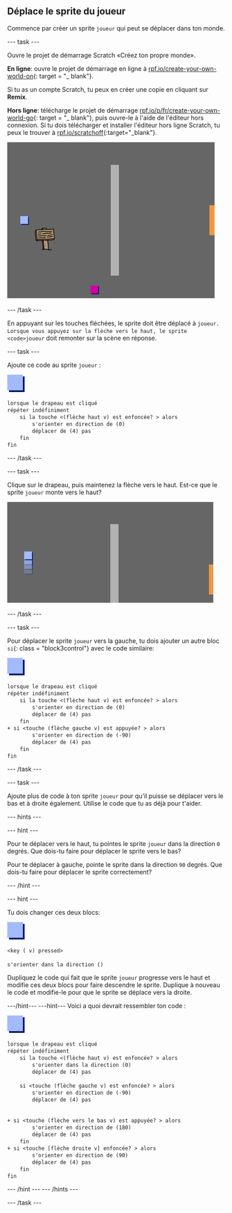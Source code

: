 ## Déplace le sprite du joueur

Commence par créer un sprite `joueur` qui peut se déplacer dans ton monde.

\--- task \---

Ouvre le projet de démarrage Scratch «Créez ton propre monde».

**En ligne**: ouvre le projet de démarrage en ligne à [rpf.io/create-your-own-world-on](http://rpf.io/create-your-own-world-on){: target = "_ blank"}.

Si tu as un compte Scratch, tu peux en créer une copie en cliquant sur **Remix**.

**Hors ligne**: télécharge le projet de démarrage [rpf.io/p/fr/create-your-own-world-go](http://rpf.io/p/en/create-your-own-world-go){: target = "_ blank"}, puis ouvre-le à l'aide de l'éditeur hors connexion. Si tu dois télécharger et installer l'éditeur hors ligne Scratch, tu peux le trouver à [rpf.io/scratchoff](https://rpf.io/scratchoff){:target="_blank"}.

![capture d'écran](images/world-starter.png)

\--- /task \---

En appuyant sur les touches fléchées, le sprite</code> doit être déplacé à `joueur. Lorsque vous appuyez sur la flèche vers le haut, le sprite <code>joueur` doit remonter sur la scène en réponse.

\--- task \---

Ajoute ce code au sprite `joueur` :

![joueur](images/player.png)

```blocks3
lorsque le drapeau est cliqué
répéter indéfiniment
    si la touche <(flèche haut v) est enfoncée? > alors
        s'orienter en direction de (0)
        déplacer de (4) pas
    fin
fin
```

\--- /task \---

\--- task \---

Clique sur le drapeau, puis maintenez la flèche vers le haut. Est-ce que le sprite `joueur` monte vers le haut?

![capture d'écran](images/world-up.png)

\--- /task \---

\--- task \---

Pour déplacer le sprite `joueur` vers la gauche, tu dois ajouter un autre bloc `si`{: class = "block3control"} avec le code similaire:

![joueur](images/player.png)

```blocks3
lorsque le drapeau est cliqué 
répéter indéfiniment
    si la touche <(flèche haut v) est enfoncée? > alors
        s'orienter en direction de (0)
        déplacer de (4) pas
    fin
+ si <touche (flèche gauche v) est appuyée? > alors
        s'orienter en direction de (-90)
        déplacer de (4) pas
    fin
fin
```

\--- /task \---

\--- task \---

Ajoute plus de code à ton sprite `joueur` pour qu'il puisse se déplacer vers le bas et à droite également. Utilise le code que tu as déjà pour t'aider.

\--- hints \---

\--- hint \---

Pour te déplacer vers le haut, tu pointes le sprite `joueur` dans la direction `0` degrés. Que dois-tu faire pour déplacer le sprite vers le bas?

Pour te déplacer à gauche, pointe le sprite dans la direction `90` degrés. Que dois-tu faire pour déplacer le sprite correctement?

\--- /hint \---

\--- hint \---

Tu dois changer ces deux blocs:

![joueur](images/player.png)

```blocks3
<key ( v) pressed>

s'orienter dans la direction ()
```

Dupliquez le code qui fait que le sprite `joueur` progresse vers le haut et modifie ces deux blocs pour faire descendre le sprite. Duplique à nouveau le code et modifie-le pour que le sprite se déplace vers la droite.

\---/hint\--- \---hint\--- Voici a quoi devrait ressembler ton code :

![joueur](images/player.png)

```blocks3
lorsque le drapeau est cliqué
répéter indéfiniment
    si la touche <(flèche haut v) est enfoncée? > alors
        s'orienter dans la direction (0)
        déplacer de (4) pas

    si <touche (flèche gauche v) est enfoncée? > alors
        s'orienter en direction de (-90)
        déplacer de (4) pas


+ si <touche (flèche vers le bas v) est appuyée? > alors
        s'orienter en direction de (180)
        déplacer de (4) pas
    fin
+ si <touche [flèche droite v] enfoncée? > alors
        s'orienter en direction de (90)
        déplacer de (4) pas
    fin
fin
```

\--- /hint \--- \--- /hints \---

\--- /task \---